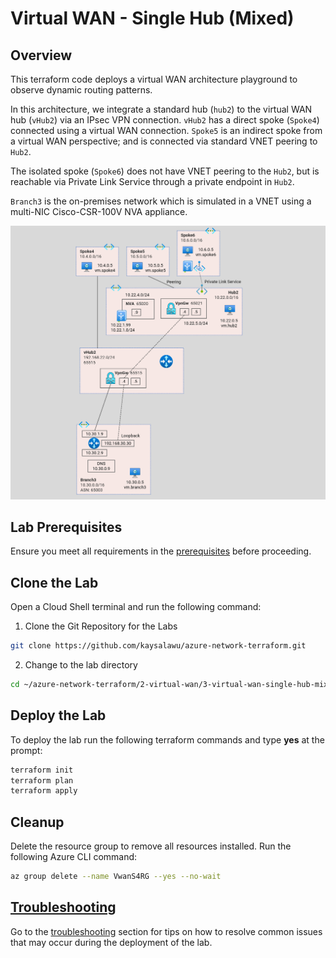 
# Virtual WAN - Single Hub (Mixed)

## Overview

This terraform code deploys a virtual WAN architecture playground to observe dynamic routing patterns. 

In this architecture, we integrate a standard hub (`hub2`) to the virtual WAN hub (`vHub2`) via an IPsec VPN connection. `vHub2` has a direct spoke (`Spoke4`) connected using a virtual WAN connection. `Spoke5` is an indirect spoke from a virtual WAN perspective; and is connected via standard VNET peering to `Hub2`. 

The isolated spoke (`Spoke6`) does not have VNET peering to the `Hub2`, but is reachable via Private Link Service through a private endpoint in `Hub2`.

`Branch3` is the on-premises network which is simulated in a VNET using a multi-NIC Cisco-CSR-100V NVA appliance.

![Virtual WAN - Single Hub (Mixed)](../../images/vwan-single-hub-mixed.png)

## Lab Prerequisites

Ensure you meet all requirements in the [prerequisites](../../prerequisites/) before proceeding.

## Clone the Lab

Open a Cloud Shell terminal and run the following command:
1. Clone the Git Repository for the Labs
```sh
git clone https://github.com/kaysalawu/azure-network-terraform.git
```

2. Change to the lab directory
```sh
cd ~/azure-network-terraform/2-virtual-wan/3-virtual-wan-single-hub-mixed
```

## Deploy the Lab

To deploy the lab run the following terraform commands and type **yes** at the prompt:
```sh
terraform init
terraform plan
terraform apply
```

## Cleanup

Delete the resource group to remove all resources installed. Run the following Azure CLI command:

```sh
az group delete --name VwanS4RG --yes --no-wait
```

## [Troubleshooting](../../troubleshooting/)

Go to the [troubleshooting](../../troubleshooting/) section for tips on how to resolve common issues that may occur during the deployment of the lab.
